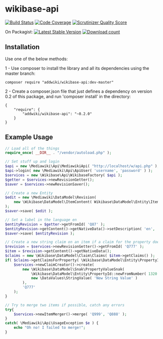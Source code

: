 wikibase-api
==================
[![Build Status](https://travis-ci.org/addwiki/wikibase-api.png?branch=master)](https://travis-ci.org/addwiki/wikibase-api)
[![Code Coverage](https://scrutinizer-ci.com/g/addwiki/wikibase-api/badges/coverage.png?s=ca6d4e50e3ce5b9937a24928d8762af31d4e108c)](https://scrutinizer-ci.com/g/addwiki/wikibase-api/)
[![Scrutinizer Quality Score](https://scrutinizer-ci.com/g/addwiki/wikibase-api/badges/quality-score.png?s=41faa1f91a7d359370de48c4dec28cdd5db47b0d)](https://scrutinizer-ci.com/g/addwiki/wikibase-api/)

On Packagist:
[![Latest Stable Version](https://poser.pugx.org/addwiki/wikibase-api/version.png)](https://packagist.org/packages/addwiki/wikibase-api)
[![Download count](https://poser.pugx.org/addwiki/wikibase-api/d/total.png)](https://packagist.org/packages/addwiki/wikibase-api)

## Installation

Use one of the below methods:

1 - Use composer to install the library and all its dependencies using the master branch:

    composer require "addwiki/wikibase-api:dev-master"

2 - Create a composer.json file that just defines a dependency on version 0.2 of this package, and run 'composer install' in the directory:

    {
        "require": {
            "addwiki/wikibase-api": "~0.2.0"
        }
    }


## Example Usage

```php
// Load all of the things
require_once( __DIR__ . "/vendor/autoload.php" );

// Set stuff up and login
$api = new \Mediawiki\Api\MediawikiApi( "http://localhost/w/api.php" );
$api->login( new \Mediawiki\Api\ApiUser( 'username', 'password' ) );
$services = new \Wikibase\Api\WikibaseFactory( $api );
$getter = $services->newRevisionGetter();
$saver = $services->newRevisionSaver();

// Create a new Entity
$edit = new \Mediawiki\DataModel\Revision(
	new \Wikibase\DataModel\ItemContent( Wikibase\DataModel\Entity\Item::newEmpty() )
);
$saver->save( $edit );

// Set a label in the language en
$entityRevision = $getter->getFromId( 'Q87' );
$entityRevision->getContent()->getNativeData()->setDescription( 'en', 'I am A description' );
$saver->save( $entityRevision );

// Create a new string claim on an item if a claim for the property doesnt already exist
$revision = $services->newRevisionGetter()->getFromId( 'Q777' );
$item = $revision->getContent()->getNativeData();
$claims = new \Wikibase\DataModel\Claim\Claims( $item->getClaims() );
if( $claims->getClaimsForProperty( \Wikibase\DataModel\Entity\PropertyId::newFromNumber( 1320 ) )->isEmpty() ) {
	$services->newClaimCreator()->create(
		new \Wikibase\DataModel\Snak\PropertyValueSnak(
			\Wikibase\DataModel\Entity\PropertyId::newFromNumber( 1320 ),
			new \DataValues\StringValue( 'New String Value' )
		),
		'Q777'
	);
}

// Try to merge two items if possible, catch any errors
try{
	$services->newItemMerger()->merge( 'Q999', 'Q888' );
}
catch( \Mediawiki\Api\UsageException $e ) {
	echo "Oh no! I failed to merge!";
}
```
